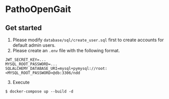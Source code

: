 # PathoOpenGait

## Get started
1. Please modify `database/sql/create_user.sql` first to create accounts for default admin users.
2. Please create an `.env` file with the following format.
```env
JWT_SECRET_KEY=...
MYSQL_ROOT_PASSWORD=...
SQLALCHEMY_DATABASE_URI=mysql+pymysql://root:<MYSQL_ROOT_PASSWORD>@db:3306/ndd
```
3. Execute
```
$ docker-compose up --build -d
```